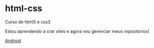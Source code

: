 # html-css
 Curso de html5 e css3

 Estou aprendendo a crar sites e agora vou gerenciar meus repositorios!

 <a href="https://gustavosilveiraguedes.github.io/d010/android.html">Android</a>